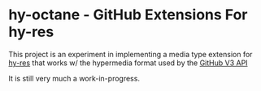 # hy-octane - GitHub Extensions For hy-res

This project is an experiment in implementing a media type extension for
[hy-res](https://github.com/petejohanson/hy-res) that works w/ the hypermedia
format used by the [GitHub V3 API](https://developer.github.com/v3/)

It is still very much a work-in-progress.